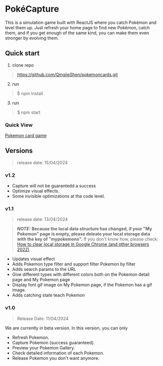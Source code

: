 # PokéCapture

This is a simulation game built with ReactJS where you catch Pokémon and level them up. Just refresh your home page to find new Pokémon, catch them, and if you get enough of the same kind, you can make them even stronger by evolving them.

## Quick start

1. clone repo
> https://github.com/QingjieShen/pokemoncards.git
2. run 
> $ npm install
3. run
> $ npm start

### Quick View

[Pokemon card game](https://pokedex-card-game.netlify.app/)

## Versions
> release date: 15/04/2024

### v1.2
- Capture will not be guarantedd a success
- Optimize visual effects.
- Some invisible optimizations at the code level.

### v1.1
> release date: 13/04/2024

> **_NOTE:_**   **Because the local data structure has changed, if your "My Pokemon" page is empty, please deleate your local storage data with the key of "mypokemons".** If you don't know how, please check: [How to clear local storage in Google Chrome (and other browsers 2022)](https://www.leadshook.com/help/how-to-clear-local-storage-in-google-chrome-browser/)
- Updates visual effect
- Adds Pokemon type filter and support filter Pokemon by filter
- Adds search params to the URL
- Give different types with different colors both on the Pokemon detail page and My Pokemon page
- Display font gif image on My Pokemon page, if the Pokemon has a gif image.
- Adds catching state teach Pokemon

### v1.0
> Release Date: 11/04/2024
> 
We are currently in beta version. In this version, you can only
- Refresh Pokemon.
- Capture Pokemon (success guaranteed).
- Preview your Pokemon Gallery.
- Check detailed information of each Pokemon.
- Release Pokemon you don't want anymore.
